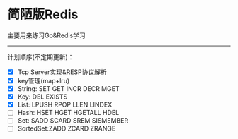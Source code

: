 # 简陋版Redis
主要用来练习Go&Redis学习

---
计划顺序(不定期更新)：
- [x] Tcp Server实现&RESP协议解析
- [x] key管理(map+lru)
- [x] String: SET GET INCR DECR MGET
- [x] Key: DEL EXISTS
- [x] List: LPUSH RPOP LLEN LINDEX
- [ ] Hash: HSET HGET HGETALL HDEL
- [ ] Set: SADD SCARD SREM SISMEMBER
- [ ] SortedSet:ZADD ZCARD ZRANGE